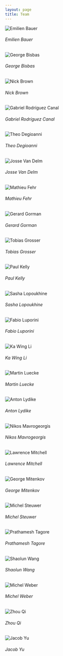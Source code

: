 ```yaml
---
layout: page
title: Team
---
```


<div class="row row-cols-1 row-cols-md-4">
  <div class="col mb-4">
    <div class="card">
      <img src="../assets/img/portraits/emilien_bauer.jpg" class="card-img-top" alt="Emilien Bauer">
      <div class="card-body">
        <h6 class="card-title">Emilien Bauer</h6>
      </div>
    </div>
  </div>
  <div class="col mb-4">
    <div class="card">
      <img src="../assets/img/portraits/george_bisbas.jpg" class="card-img-top" alt="George Bisbas">
      <div class="card-body">
        <h6 class="card-title">George Bisbas</h6>
      </div>
    </div>
  </div>
  <div class="col mb-4">
    <div class="card">
      <img src="../assets/img/portraits/nick_brown.jpg" class="card-img-top" alt="Nick Brown">
      <div class="card-body">
        <h6 class="card-title">Nick Brown</h6>
      </div>
    </div>
  </div>
  <div class="col mb-4">
    <div class="card">
      <img src="../assets/img/portraits/gabriel_rodriguez_canal" class="card-img-top" alt="Gabriel Rodríguez Canal">
      <div class="card-body">
        <h6 class="card-title">Gabriel Rodríguez Canal</h6>
      </div>
    </div>
  </div>
  <div class="col mb-4">
    <div class="card">
      <img src="../assets/img/portraits/theo_degioanni.jpg" class="card-img-top" alt="Theo Degioanni">
      <div class="card-body">
        <h6 class="card-title">Theo Degioanni</h6>
      </div>
    </div>
  </div>
  <div class="col mb-4">
    <div class="card">
      <img src="../assets/img/portraits/josse_van_delm.jpg" class="card-img-top" alt="Josse Van Delm">
      <div class="card-body">
        <h6 class="card-title">Josse Van Delm</h6>
      </div>
    </div>
  </div>
  <div class="col mb-4">
    <div class="card">
      <img src="../assets/img/portraits/mathieu_fehr.jpg" class="card-img-top" alt="Mathieu Fehr">
      <div class="card-body">
        <h6 class="card-title">Mathieu Fehr</h6>
      </div>
    </div>
  </div>
  <div class="col mb-4">
    <div class="card">
      <img src="../assets/img/portraits/gerard_gorman.jpeg" class="card-img-top" alt="Gerard Gorman">
      <div class="card-body">
        <h6 class="card-title">Gerard Gorman</h6>
      </div>
    </div>
  </div>
  <div class="col mb-4">
    <div class="card">
      <img src="../assets/img/portraits/grosser.jpg" class="card-img-top" alt="Tobias Grosser">
      <div class="card-body">
        <h6 class="card-title">Tobias Grosser</h6>
      </div>
    </div>
  </div>
  <div class="col mb-4">
    <div class="card">
      <img src="../assets/img/portraits/paul_kelly.jpg" class="card-img-top" alt="Paul Kelly">
      <div class="card-body">
        <h6 class="card-title">Paul Kelly</h6>
      </div>
    </div>
  </div>
  <div class="col mb-4">
    <div class="card">
      <img src="../assets/img/portraits/sasha_lopoukhine.jpg" class="card-img-top" alt="Sasha Lopoukhine">
      <div class="card-body">
        <h6 class="card-title">Sasha Lopoukhine</h6>
      </div>
    </div>
  </div>
  <div class="col mb-4">
    <div class="card">
      <img src="../assets/img/portraits/fabio_luporini.jpeg" class="card-img-top" alt="Fabio Luporini">
      <div class="card-body">
        <h6 class="card-title">Fabio Luporini</h6>
      </div>
    </div>
  </div>
  <div class="col mb-4">
    <div class="card">
      <img src="../assets/img/portraits/ka_wing_li.jpg" class="card-img-top" alt="Ka Wing Li">
      <div class="card-body">
        <h6 class="card-title">Ka Wing Li</h6>
      </div>
    </div>
  </div>
  <div class="col mb-4">
    <div class="card">
      <img src="../assets/img/portraits/martin_luecke.jpg" class="card-img-top" alt="Martin Luecke">
      <div class="card-body">
        <h6 class="card-title">Martin Luecke</h6>
      </div>
    </div>
  </div>
  <div class="col mb-4">
    <div class="card">
      <img src="../assets/img/portraits/anton_lydike.jpg" class="card-img-top" alt="Anton Lydike">
      <div class="card-body">
        <h6 class="card-title">Anton Lydike</h6>
      </div>
    </div>
  </div>
  <div class="col mb-4">
    <div class="card">
      <img src="../assets/img/portraits/nikos_mavrogeorgis.jpg" class="card-img-top" alt="Nikos Mavrogeorgis">
      <div class="card-body">
        <h6 class="card-title">Nikos Mavrogeorgis</h6>
      </div>
    </div>
  </div>
  <div class="col mb-4">
    <div class="card">
      <img src="../assets/img/portraits/lawrence_mitchell.jpg" class="card-img-top" alt="Lawrence Mitchell">
      <div class="card-body">
        <h6 class="card-title">Lawrence Mitchell</h6>
      </div>
    </div>
  </div>
  <div class="col mb-4">
    <div class="card">
      <img src="../assets/img/portraits/george_mitenkov.jpg" class="card-img-top" alt="George Mitenkov">
      <div class="card-body">
        <h6 class="card-title">George Mitenkov</h6>
      </div>
    </div>
  </div>
  <div class="col mb-4">
    <div class="card">
      <img src="../assets/img/portraits/michel_steuwer.jpg" class="card-img-top" alt="Michel Steuwer">
      <div class="card-body">
        <h6 class="card-title">Michel Steuwer</h6>
      </div>
    </div>
  </div>
  <div class="col mb-4">
    <div class="card">
      <img src="../assets/img/portraits/prathamesh_tagore.jpg" class="card-img-top" alt="Prathamesh Tagore">
      <div class="card-body">
        <h6 class="card-title">Prathamesh Tagore</h6>
      </div>
    </div>
  </div>
  <div class="col mb-4">
    <div class="card">
      <img src="../assets/img/portraits/shaolun_wang.jpg" class="card-img-top" alt="Shaolun Wang">
      <div class="card-body">
        <h6 class="card-title">Shaolun Wang</h6>
      </div>
    </div>
  </div>
  <div class="col mb-4">
    <div class="card">
      <img src="../assets/img/portraits/michel_weber.jpg" class="card-img-top" alt="Michel Weber">
      <div class="card-body">
        <h6 class="card-title">Michel Weber</h6>
      </div>
    </div>
  </div>
  <div class="col mb-4">
    <div class="card">
      <img src="../assets/img/portraits/zhou_qi.jpg" class="card-img-top" alt="Zhou Qi">
      <div class="card-body">
        <h6 class="card-title">Zhou Qi</h6>
      </div>
    </div>
  </div>
  <div class="col mb-4">
    <div class="card">
      <img src="../assets/img/portraits/jacob_yu.jpg" class="card-img-top" alt="Jacob Yu">
      <div class="card-body">
        <h6 class="card-title">Jacob Yu</h6>
      </div>
    </div>
  </div>
</div>
